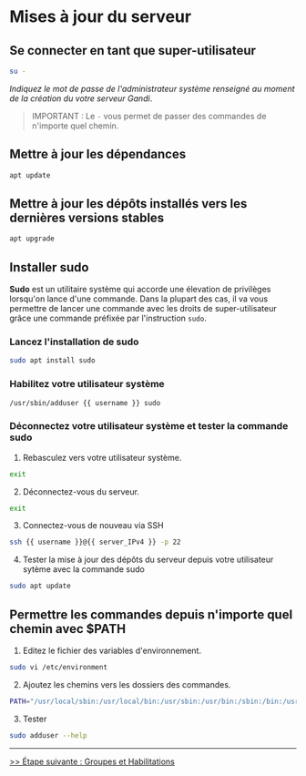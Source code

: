 # Mises à jour du serveur

## Se connecter en tant que super-utilisateur

```bash
su -
```

*Indiquez le mot de passe de l'administrateur système renseigné au moment de la création du votre serveur Gandi*.

> IMPORTANT : Le ```-``` vous permet de passer des commandes de n'importe quel chemin.

## Mettre à jour les dépendances

```bash
apt update
```

## Mettre à jour les dépôts installés vers les dernières versions stables

```bash
apt upgrade
```

## Installer sudo

**Sudo** est un utilitaire système qui accorde une élevation de privilèges lorsqu'on lance d'une commande.
Dans la plupart des cas, il va vous permettre de lancer une commande avec les droits de super-utilisateur grâce une commande préfixée par l'instruction ```sudo```.

### Lancez l'installation de sudo

```bash
sudo apt install sudo
```

### Habilitez votre utilisateur système

```bash
/usr/sbin/adduser {{ username }} sudo
```

### Déconnectez votre utilisateur système et tester la commande sudo

1. Rebasculez vers votre utilisateur système.

```bash
exit
```

2. Déconnectez-vous du serveur.

```bash
exit
```

3. Connectez-vous de nouveau via SSH

```bash
ssh {{ username }}@{{ server_IPv4 }} -p 22
```

4. Tester la mise à jour des dépôts du serveur depuis votre utilisateur sytème avec la commande sudo

```bash
sudo apt update
```

## Permettre les commandes depuis n'importe quel chemin avec $PATH

1. Editez le fichier des variables d'environnement.

```bash
sudo vi /etc/environment
```

2. Ajoutez les chemins vers les dossiers des commandes. 

```bash
PATH="/usr/local/sbin:/usr/local/bin:/usr/sbin:/usr/bin:/sbin:/bin:/usr/games:/usr/local/games"
```

3. Tester

```bash 
sudo adduser --help
```

---
[>> Étape suivante : Groupes et Habilitations](03-groups-and-capabilities.md)